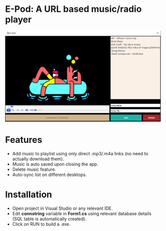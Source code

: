 # E-Pod: A URL based music/radio player
![E-Pod](OnlineMusicPlayer/epod.PNG)

# Features
* Add music to playlist using only direct .mp3/.m4a links (no need to actually download them).
* Music is auto saved upon closing the app. 
* Delete music feature.
* Auto-sync list on different desktops.

# Installation
* Open project in Visual Studio or any relevant IDE.
* Edit **connstring** variable in **Form1.cs** using relevant database details (SQL table is automatically created).
* Click on RUN to build a .exe.
